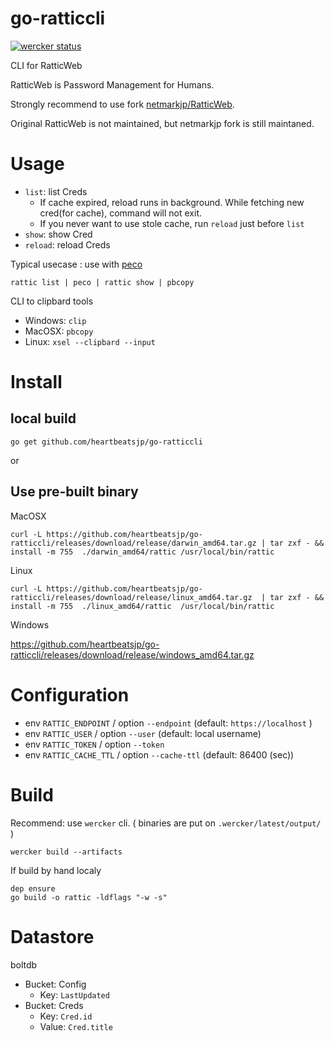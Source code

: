 # go-ratticcli

[![wercker status](https://app.wercker.com/status/079626343f674daa3859a61ccdb3c22b/s/ "wercker status")](https://app.wercker.com/project/byKey/079626343f674daa3859a61ccdb3c22b)

CLI for RatticWeb

RatticWeb is Password Management for Humans.

Strongly recommend to use fork [netmarkjp/RatticWeb](https://github.com/netmarkjp/RatticWeb).

Original RatticWeb is not maintained, but netmarkjp fork is still maintaned.

# Usage

- `list`: list Creds
    - If cache expired, reload runs in background. While fetching new cred(for cache), command will not exit.
    - If you never want to use stole cache, run `reload` just before `list`
- `show`: show Cred
- `reload`: reload Creds

Typical usecase : use with [peco](https://github.com/peco/peco)

```
rattic list | peco | rattic show | pbcopy
```

CLI to clipbard tools

- Windows: `clip`
- MacOSX: `pbcopy`
- Linux: `xsel --clipbard --input`

# Install

## local build

```
go get github.com/heartbeatsjp/go-ratticcli
```

or

## Use pre-built binary

MacOSX

```
curl -L https://github.com/heartbeatsjp/go-ratticcli/releases/download/release/darwin_amd64.tar.gz | tar zxf - && install -m 755  ./darwin_amd64/rattic /usr/local/bin/rattic
```

Linux

```
curl -L https://github.com/heartbeatsjp/go-ratticcli/releases/download/release/linux_amd64.tar.gz  | tar zxf - && install -m 755  ./linux_amd64/rattic  /usr/local/bin/rattic
```

Windows

https://github.com/heartbeatsjp/go-ratticcli/releases/download/release/windows_amd64.tar.gz

# Configuration

- env `RATTIC_ENDPOINT` / option `--endpoint` (default: `https://localhost` )
- env `RATTIC_USER` / option `--user` (default: local username)
- env `RATTIC_TOKEN` / option `--token`
- env `RATTIC_CACHE_TTL` / option `--cache-ttl` (default: 86400 (sec))

# Build

Recommend: use `wercker` cli.
( binaries are put on `.wercker/latest/output/` )

```
wercker build --artifacts
```

If build by hand localy

```
dep ensure
go build -o rattic -ldflags "-w -s"
```

# Datastore

boltdb

- Bucket: Config
    - Key: `LastUpdated`
- Bucket: Creds
    - Key: `Cred.id`
    - Value: `Cred.title`

